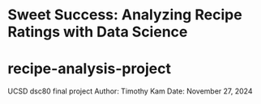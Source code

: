 # Sweet Success: Analyzing Recipe Ratings with Data Science
# recipe-analysis-project
UCSD dsc80 final project
Author: Timothy Kam
Date: November 27, 2024